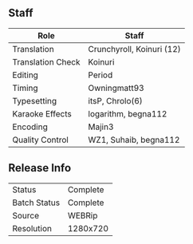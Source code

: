 ## Staff

| Role              | Staff                     |
|-------------------|---------------------------|
| Translation       | Crunchyroll, Koinuri (12) |
| Translation Check | Koinuri                   |
| Editing           | Period                    |
| Timing            | Owningmatt93              |
| Typesetting       | itsP, Chrolo(6)           |
| Karaoke Effects   | logarithm, begna112       |
| Encoding          | Majin3                    |
| Quality Control   | WZ1, Suhaib, begna112     | 

## Release Info

|              |          |
|--------------|----------|
| Status       | Complete |
| Batch Status | Complete |
| Source       | WEBRip   |
| Resolution   | 1280x720 |

